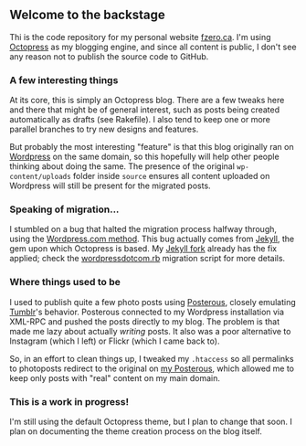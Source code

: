 ## Welcome to the backstage

Thi is the code repository for my personal website
[fzero.ca](http://fzero.ca). I'm using [Octopress](http://octopress.org)
as my blogging engine, and since all content is public, I don't see any
reason not to publish the source code to GitHub.

### A few interesting things

At its core, this is simply an Octopress blog. There are a few tweaks
here and there that might be of general interest, such as posts being
created automatically as drafts (see Rakefile). I also tend to keep one
or more parallel branches to try new designs and features.

But probably the most interesting "feature" is that this blog originally
ran on [Wordpress](http://wordpress.org) on the same domain, so this
hopefully will help other people thinking about doing the same. The
presence of the original `wp-content/uploads` folder inside `source`
ensures all content uploaded on Wordpress will still be present for the
migrated posts.

### Speaking of migration...

I stumbled on a bug that halted the migration process halfway through,
using the [Wordpress.com method](https://github.com/fzero/jekyll/wiki/Blog-Migrations).
This bug actually comes from [Jekyll](http://jekyllrb.com/), the gem upon
which Octopress is based. My [Jekyll fork](https://github.com/fzero/jekyll) already has the fix applied; check the [wordpressdotcom.rb](https://github.com/fzero/jekyll/blob/master/lib/jekyll/migrators/wordpressdotcom.rb) migration script for more details.

### Where things used to be

I used to publish quite a few photo posts using
[Posterous](http://posterous.com), closely emulating
[Tumblr](http://tumblr.com)'s behavior. Posterous connected to my
Wordpress installation via XML-RPC and pushed the posts directly to my
blog. The problem is that made me lazy about actually _writing_ posts.
It also was a poor alternative to Instagram (which I left) or Flickr
(which I came back to).

So, in an effort to clean things up, I tweaked my `.htaccess` so all
permalinks to photoposts redirect to the original on [my
Posterous](http://fzero.posterous.com), which allowed me to keep only
posts with "real" content on my main domain.

### This is a work in progress!

I'm still using the default Octopress theme, but I plan to change that
soon. I plan on documenting the theme creation process on the blog
itself.
